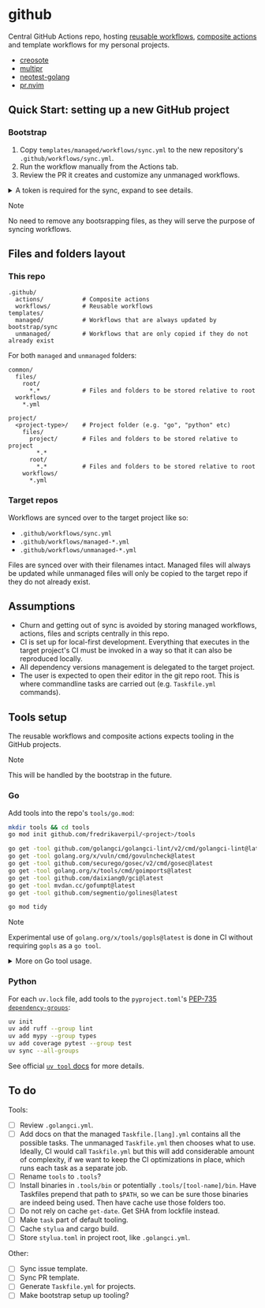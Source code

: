 # github

Central GitHub Actions repo, hosting
[reusable workflows](https://docs.github.com/en/actions/sharing-automations/reusing-workflows),
[composite actions](https://docs.github.com/en/actions/sharing-automations/creating-actions/creating-a-composite-action)
and template workflows for my personal projects.

- [creosote](https://github.com/fredrikaverpil/creosote)
- [multipr](https://github.com/fredrikaverpil/multipr)
- [neotest-golang](https://github.com/fredrikaverpil/neotest-golang)
- [pr.nvim](https://github.com/fredrikaverpil/pr.nvim)

## Quick Start: setting up a new GitHub project

### Bootstrap

1. Copy `templates/managed/workflows/sync.yml` to the new repository's
   `.github/workflows/sync.yml`.
1. Run the workflow manually from the Actions tab.
1. Review the PR it creates and customize any unmanaged workflows.

<details>
<summary>A token is required for the sync, expand to see details.</summary>

1. Create a Personal Access Token (PAT) with required permissions:

- Go to GitHub → Settings → Developer settings → Personal access tokens.
- Create a fine-grained token with:
  - "Contents: Read and write" (for commits and releases)
  - "Pull requests: Read and write" (for sync PRs, release PRs)
  - "Metadata: Read-only" (required)
  - "Workflows: Read and write" (for syncing of workflows)
- Set the repository access to include the desired repositories.

1. Add the token, to the GitHub project, as a repository secret to both Actions
   and Dependabot:

   - Go to your repository → Settings → Secrets and variables → Actions.
   - Create a new secret named `SYNC_TOKEN` with your token value.
   - Go to your repository → Settings → Secrets and variables → Dependabot.
   - Create a new secret named `SYNC_TOKEN` with your token value.

</details>

> [!NOTE]
>
> No need to remove any bootsrapping files, as they will serve the purpose of
> syncing workflows.

## Files and folders layout

### This repo

```text
.github/
  actions/           # Composite actions
  workflows/         # Reusable workflows
templates/
  managed/           # Workflows that are always updated by bootstrap/sync
  unmanaged/         # Workflows that are only copied if they do not already exist
```

For both `managed` and `unmanaged` folders:

```text
common/
  files/
    root/
      *.*            # Files and folders to be stored relative to root
  workflows/
    *.yml

project/
  <project-type>/    # Project folder (e.g. "go", "python" etc)
    files/
      project/       # Files and folders to be stored relative to project
        *.*
      root/
        *.*          # Files and folders to be stored relative to root
    workflows/
      *.yml
```

### Target repos

Workflows are synced over to the target project like so:

- `.github/workflows/sync.yml`
- `.github/workflows/managed-*.yml`
- `.github/workflows/unmanaged-*.yml`

Files are synced over with their filenames intact. Managed files will always be
updated while unmanaged files will only be copied to the target repo if they do
not already exist.

## Assumptions

- Churn and getting out of sync is avoided by storing managed workflows,
  actions, files and scripts centrally in this repo.
- CI is set up for local-first development. Everything that executes in the
  target project's CI must be invoked in a way so that it can also be reproduced
  locally.
- All dependency versions management is delegated to the target project.
- The user is expected to open their editor in the git repo root. This is where
  commandline tasks are carried out (e.g. `Taskfile.yml` commands).

## Tools setup

The reusable workflows and composite actions expects tooling in the GitHub
projects.

> [!NOTE]
>
> This will be handled by the bootstrap in the future.

### Go

Add tools into the repo's `tools/go.mod`:

```sh
mkdir tools && cd tools
go mod init github.com/fredrikaverpil/<project>/tools

go get -tool github.com/golangci/golangci-lint/v2/cmd/golangci-lint@latest
go get -tool golang.org/x/vuln/cmd/govulncheck@latest
go get -tool github.com/securego/gosec/v2/cmd/gosec@latest
go get -tool golang.org/x/tools/cmd/goimports@latest
go get -tool github.com/daixiang0/gci@latest
go get -tool mvdan.cc/gofumpt@latest
go get -tool github.com/segmentio/golines@latest

go mod tidy
```

> [!NOTE]
>
> Experimental use of `golang.org/x/tools/gopls@latest` is done in CI without
> requiring `gopls` as a `go tool`.

<details>
<summary>More on Go tool usage.</summary>

```sh
# Initialize a go.tool.mod modfile
$ go mod init -modfile=go.tool.mod example.com

# Add a tool to the module
$ go get -tool -modfile=go.tool.mod golang.org/x/vuln/cmd/govulncheck

# Run the tool from the command line
$ go tool -modfile=go.tool.mod govulncheck

# List all tools added to the module
$ go list -modfile=go.tool.mod tool

# Install all tools into ~/go/bin
$ go install -modfile=go.tool.mod tool

# Verify the integrity of the tool dependencies
$ go mod verify -modfile=go.tool.mod

# Upgrade or downgrade a tool to a specific version
$ go get -tool -modfile=go.tool.mod golang.org/x/vuln/cmd/govulncheck@v1.1.2

# Upgrade all tools to their latest version
$ go get -modfile=go.tool.mod tool

# Remove a tool from the module
$ go get -tool -modfile=go.tool.mod golang.org/x/vuln/cmd/govulncheck@none
```

</details>

### Python

For each `uv.lock` file, add tools to the `pyproject.toml`'s
[PEP-735 `dependency-groups`](https://peps.python.org/pep-0735/):

```sh
uv init
uv add ruff --group lint
uv add mypy --group types
uv add coverage pytest --group test
uv sync --all-groups
```

See official [`uv tool` docs](https://docs.astral.sh/uv/concepts/tools/) for
more details.

## To do

Tools:

- [ ] Review `.golangci.yml`.
- [ ] Add docs on that the managed `Taskfile.[lang].yml` contains all the
      possible tasks. The unmanaged `Taskfile.yml` then chooses what to use.
      Ideally, CI would call `Taskfile.yml` but this will add considerable
      amount of complexity, if we want to keep the CI optimizations in place,
      which runs each task as a separate job.
- [ ] Rename `tools` to `.tools`?
- [ ] Install binaries in `.tools/bin` or potentially `.tools/[tool-name]/bin`.
      Have Taskfiles prepend that path to `$PATH`, so we can be sure those
      binaries are indeed being used. Then have cache use those folders too.
- [ ] Do not rely on cache `get-date`. Get SHA from lockfile instead.
- [ ] Make `task` part of default tooling.
- [ ] Cache `stylua` and cargo build.
- [ ] Store `stylua.toml` in project root, like `.golangci.yml`.

Other:

- [ ] Sync issue template.
- [ ] Sync PR template.
- [ ] Generate `Taskfile.yml` for projects.
- [ ] Make bootstrap setup up tooling?
